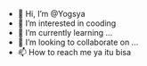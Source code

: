 - 👋 Hi, I’m @Yogsya
- 👀 I’m interested in cooding
- 🌱 I’m currently learning ...
- 💞️ I’m looking to collaborate on ...
- 📫 How to reach me ya itu bisa

<!---
Yogsya/Yogsya is a ✨ special ✨ repository because its `README.md` (this file) appears on your GitHub profile.
You can click the Preview link to take a look at your changes.
--->
